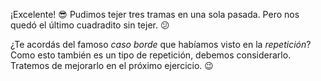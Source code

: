 ¡Excelente! :sunglasses: Pudimos tejer tres tramas en una sola pasada. Pero nos quedó el último cuadradito sin tejer. :confused:

¿Te acordás del famoso _caso borde_ que habíamos visto en la _repetición_? Como esto también es un tipo de repetición, debemos considerarlo. Tratemos de mejorarlo en el próximo ejercicio. :wink: 